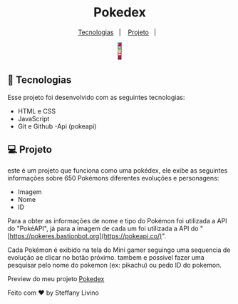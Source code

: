 <h1 align="center"> Pokedex </h1>
<p align="center">
  <a href="#-tecnologias">Tecnologias</a>&nbsp;&nbsp;&nbsp;|&nbsp;&nbsp;&nbsp;
  <a href="#-projeto">Projeto</a>&nbsp;&nbsp;&nbsp;|&nbsp;&nbsp;&nbsp;
</p>
  <p align="center">
  <img alt="pokedex" src="./img/pokedex1.png" width="10px" height="40px" >
</p>

## 🚀 Tecnologias

Esse projeto foi desenvolvido com as seguintes tecnologias:

- HTML e CSS
- JavaScript
- Git e Github
-Api (pokeapi)

## 💻 Projeto
este é um projeto que funciona como uma pokédex, ele exibe as seguintes informações sobre 650 Pokémons diferentes evoluções e personagens:

- Imagem
- Nome
- ID
  
Para a obter as informações de nome e tipo do Pokémon foi utilizada a API do "PokéAPI", já para a imagem de cada um foi utilizada a API do "[https://pokeres.bastionbot.org](https://pokeapi.co/)".

Cada Pokémon é exibido na tela do Mini gamer seguingo uma sequencia de evolução ae clicar no botão próximo. tambem e possivel fazer uma pesquisar pelo nome do pokemon (ex: pikachu) ou pedo ID do pokemon.
<p>
  Preview do meu projeto 
  <a href="https://steffanylivino.github.io/Pokedex/">Pokedex </a>
</p>

Feito com ♥ by Steffany Livino  
